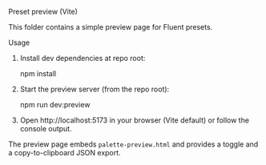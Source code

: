 Preset preview (Vite)

This folder contains a simple preview page for Fluent presets.

Usage

1. Install dev dependencies at repo root:

   npm install

2. Start the preview server (from the repo root):

   npm run dev:preview

3. Open http://localhost:5173 in your browser (Vite default) or follow the console output.

The preview page embeds `palette-preview.html` and provides a toggle and a copy-to-clipboard JSON export.
